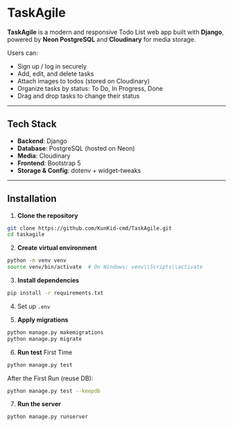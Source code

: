 # TaskAgile

**TaskAgile** is a modern and responsive Todo List web app built with **Django**, powered by **Neon PostgreSQL** and **Cloudinary** for media storage.

Users can:

- Sign up / log in securely
- Add, edit, and delete tasks
- Attach images to todos (stored on Cloudinary)
- Organize tasks by status: To Do, In Progress, Done
- Drag and drop tasks to change their status

---

## Tech Stack

- **Backend**: Django
- **Database**: PostgreSQL (hosted on Neon)
- **Media**: Cloudinary
- **Frontend**: Bootstrap 5
- **Storage & Config**: dotenv + widget-tweaks

---

## Installation

1. **Clone the repository**

```bash
git clone https://github.com/KunKid-cmd/TaskAgile.git
cd taskagile
```

2. **Create virtual environment**

```bash
python -m venv venv
source venv/bin/activate  # On Windows: venv\\Scripts\\activate
```

3. **Install dependencies**

```bash
pip install -r requirements.txt
```

4. Set up ```.env```

5. **Apply migrations**

```bash
python manage.py makemigrations
python manage.py migrate
```

6. **Run test**
   First Time

```bash
python manage.py test
```

After the First Run (reuse DB):

```bash
python manage.py test --keepdb
```

7. **Run the server**

```bash
python manage.py runserver
```
